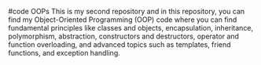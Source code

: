 #code OOPs
This is my second repository and in this repository, you can find my Object-Oriented Programming (OOP) code where you can find fundamental principles like classes and objects, encapsulation, inheritance, polymorphism, abstraction, constructors and destructors, operator and function overloading, and advanced topics such as templates, friend functions, and exception handling.
